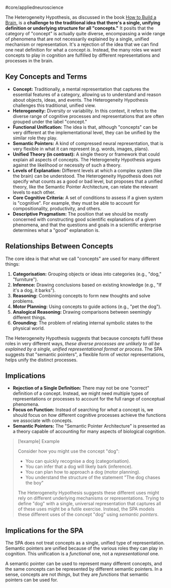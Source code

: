 #core/appliedneuroscience 

The Heterogeneity Hypothesis, as discussed in the book [How to Build a Brain,](https://www.amazon.com/How-Build-Brain-Architecture-Architectures/dp/0190262125/ref=sr_1_1?dib=eyJ2IjoiMSJ9.WZS6e8SALxTRc7j3_UiyiWY-oJC3ytx9LtH0c8nkpDn3CbSZsNb0kq74c06_WuPtTo2xswX6aNfgHKDqlXhYRbOCb2XVjEykoJGejKkLKfNRU_QupDOwStW9pRPTndq2rTlLjXpK60Xe9PUqFWsufIWfvP1IXtx-X8QwZ9ZnlI2X946WL7zbJ9x97COF_fp3qJLzEAWfEyauCjMj1L5QGdgZFWeBv4LfJre7UdtgGRQ.5xLqOqdX8sfWhQrH2Q4KoMVN5ap6ZpSawL9jLVjrd-g&dib_tag=se&keywords=How+to+Build+a+Brain&qid=1741867782&sr=8-1) is a **challenge to the traditional idea that there's a single, unifying definition or underlying structure for all "concepts."** It posits that the category of "concept" is actually quite diverse, encompassing a wide range of phenomena that are not necessarily explained by a single, unified mechanism or representation. It's a rejection of the idea that we can find one neat definition for what a concept *is*. Instead, the many roles we want concepts to play in cognition are fulfilled by different representations and processes in the brain.

## Key Concepts and Terms

*   **Concept:** Traditionally, a mental representation that captures the essential features of a category, allowing us to understand and reason about objects, ideas, and events. The Heterogeneity Hypothesis challenges this traditional, unified view.
*   **Heterogeneity:** Diversity or variability. In this context, it refers to the diverse range of cognitive processes and representations that are often grouped under the label "concept."
*   **Functional Unification:** The idea is that, although "concepts" can be very different at the implementational level, they can be unified by the similar role they play.
*    **Semantic Pointers:** A kind of compressed neural representation, that is very flexible in what it can represent (e.g. words, images, plans).
*   **Unified Theory (in contrast):** A single theory or framework that could explain all aspects of concepts. The Heterogeneity Hypothesis argues against the likelihood or necessity of such a theory.
*   **Levels of Explanation:** Different levels at which a complex system (like the brain) can be understood. The Heterogeneity Hypothesis does not specify what counts as a good or bad level, but proposes that a unified theory, like the Semantic Pointer Architecture, can relate the relevant levels to each other.
*   **Core Cognitive Criteria:** A set of conditions to assess if a given system is "cognitive". For example, they must be able to account for compositionality, productivity, and others.
*   **Descriptive Pragmatism:** The position that we should be mostly concerned with constructing good scientific explanations of a given phenomena, and that the questions and goals in a scientific enterprise determines what a "good" explanation is.

## Relationships Between Concepts

The core idea is that what we call "concepts" are used for many different things:

1.  **Categorisation:** Grouping objects or ideas into categories (e.g., "dog," "furniture").
2.  **Inference:** Drawing conclusions based on existing knowledge (e.g., "If it's a dog, it barks").
3.  **Reasoning:** Combining concepts to form new thoughts and solve problems.
4.  **Motor Planning:** Using concepts to guide actions (e.g., "pet the dog").
5.  **Analogical Reasoning:** Drawing comparisons between seemingly different things.
6. **Grounding:** The problem of relating internal symbolic states to the physical world.

The Heterogeneity Hypothesis suggests that because concepts fulfil these roles in very different ways, *these diverse processes are unlikely to all be explained by a single, unified representational format or process*. The SPA suggests that "semantic pointers", a flexible form of vector representations, helps unify the distinct processes.

## Implications

*   **Rejection of a Single Definition:** There may not be one "correct" definition of a concept. Instead, we might need multiple types of representations or processes to account for the full range of conceptual phenomena.
*   **Focus on Function:** Instead of searching for *what* a concept is, we should focus on *how* different cognitive processes achieve the functions we associate with concepts.
*    **Semantic Pointers:** The "Semantic Pointer Architecture" is presented as a theory capable of accounting for many aspects of biological cognition.

> [!example] Example
> 
> Consider how you might use the concept "dog":
> 
> *   You can quickly recognise a dog (categorisation).
> *   You can infer that a dog will likely bark (inference).
> *   You can plan how to approach a dog (motor planning).
> *  You understand the structure of the statement "The dog chases the boy"
> 
> The Heterogeneity Hypothesis suggests these different uses might rely on different underlying mechanisms or representations. Trying to define "dog" with a single, universal representation that captures all of these uses might be a futile exercise. Instead, the SPA models these different uses of the concept "dog" using *semantic pointers*.

## Implications for the SPA

The SPA does not treat concepts as a single, unified type of representation. Semantic pointers are unified because of the various roles they can play in cognition. This unification is a *functional* one, not a *representational* one.

A semantic pointer can be used to represent many different concepts, and the same concepts can be represented by different semantic pointers. In a sense, concepts are not *things*, but they are *functions* that semantic pointers can be used for.